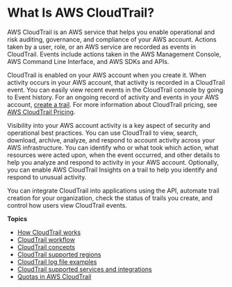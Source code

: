 # What Is AWS CloudTrail?<a name="cloudtrail-user-guide"></a>

AWS CloudTrail is an AWS service that helps you enable operational and risk auditing, governance, and compliance of your AWS account\. Actions taken by a user, role, or an AWS service are recorded as events in CloudTrail\. Events include actions taken in the AWS Management Console, AWS Command Line Interface, and AWS SDKs and APIs\.

CloudTrail is enabled on your AWS account when you create it\. When activity occurs in your AWS account, that activity is recorded in a CloudTrail event\. You can easily view recent events in the CloudTrail console by going to Event history\. For an ongoing record of activity and events in your AWS account, [create a trail](cloudtrail-create-a-trail-using-the-console-first-time.md)\. For more information about CloudTrail pricing, see [AWS CloudTrail Pricing](http://aws.amazon.com/cloudtrail/pricing/)\.

Visibility into your AWS account activity is a key aspect of security and operational best practices\. You can use CloudTrail to view, search, download, archive, analyze, and respond to account activity across your AWS infrastructure\. You can identify who or what took which action, what resources were acted upon, when the event occurred, and other details to help you analyze and respond to activity in your AWS account\. Optionally, you can enable AWS CloudTrail Insights on a trail to help you identify and respond to unusual activity\.

You can integrate CloudTrail into applications using the API, automate trail creation for your organization, check the status of trails you create, and control how users view CloudTrail events\.

**Topics**
+ [How CloudTrail works](how-cloudtrail-works.md)
+ [CloudTrail workflow](cloudtrail-workflow.md)
+ [CloudTrail concepts](cloudtrail-concepts.md)
+ [CloudTrail supported regions](cloudtrail-supported-regions.md)
+ [CloudTrail log file examples](cloudtrail-log-file-examples.md)
+ [CloudTrail supported services and integrations](cloudtrail-aws-service-specific-topics.md)
+ [Quotas in AWS CloudTrail](WhatIsCloudTrail-Limits.md)